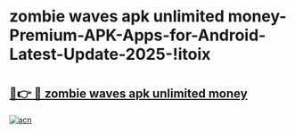 # zombie waves apk unlimited money-Premium-APK-Apps-for-Android-Latest-Update-2025-!itoix

# <h2><a href="https://googleone.com">🔗👉 🔴 zombie waves apk unlimited money</a></h2>

[![acn](https://github.com/user-attachments/assets/0f9c940e-d8b0-45ae-aac7-cd30a18b3e1c)](https://googleone.com)

